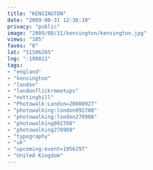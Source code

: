 ```yaml
---
title: "KENSINGTON"
date: "2009-08-31 12:36:10"
privacy: "public"
image: "2009/08/31/kensington/kensington.jpg"
views: "105"
faves: "0"
lat: "51506265"
lng: "-198821"
tags:
- "england"
- "kensington"
- "london"
- "londonflickrmeetups"
- "nottinghill"
- "Photowalk:London=20080927"
- "photowalking:london092708"
- "photowalking:london270908"
- "photowalking092708"
- "photowalking270908"
- "typography"
- "uk"
- "upcoming:event=1056297"
- "United Kingdom"
---
```

<a href="/photos/2009/08/31/kensington" rel="nofollow"></a>
